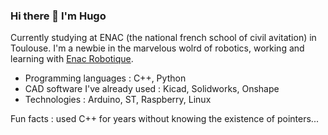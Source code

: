 ### Hi there 👋 I'm Hugo

Currently studying at ENAC (the national french school of civil avitation) in Toulouse.
I'm a newbie in the marvelous wolrd of robotics, working and learning with [Enac Robotique](https://github.com/ENACRobotique). 

- Programming languages : C++, Python
- CAD software I've already used : Kicad, Solidworks, Onshape
- Technologies : Arduino, ST, Raspberry, Linux


Fun facts : used C++ for years without knowing the existence of pointers...

<!--
**HugoLouisVitry/HugoLouisVitry** is a ✨ _special_ ✨ repository because its `README.md` (this file) appears on your GitHub profile.

Here are some ideas to get you started:

- 🔭 I’m currently working on ...
- 🌱 I’m currently learning ...
- 👯 I’m looking to collaborate on ...
- 🤔 I’m looking for help with ...
- 💬 Ask me about ...
- 📫 How to reach me: ...
- 😄 Pronouns: ...
- ⚡ Fun fact: ...
-->
